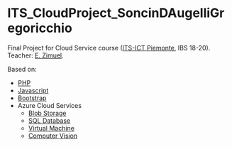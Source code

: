 # ITS_CloudProject_SoncinDAugelliGregoricchio
Final Project for Cloud Service course ([ITS-ICT Piemonte](http://moodle.its-ictpiemonte.it/my/index.php), IBS 18-20). Teacher: [E. Zimuel](https://github.com/ezimuel).

Based on:

- [PHP](https://php.net/>)
- [Javascript](https://www.javascript.com/)
- [Bootstrap](https://getbootstrap.com/)
- Azure Cloud Services
  - [Blob Storage](https://azure.microsoft.com/it-it/services/storage/blobs/) 
  - [SQL Database](https://azure.microsoft.com/en-in/services/sql-database/)
  - [Virtual Machine](https://azure.microsoft.com/en-us/services/virtual-machines/)
  - [Computer Vision](https://azure.microsoft.com/en-us/services/cognitive-services/computer-vision/)
